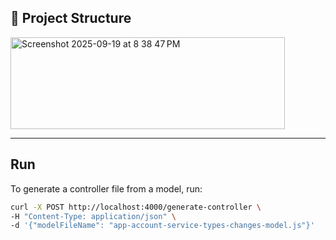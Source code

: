 ## 📂 Project Structure
<img width="439" height="147" alt="Screenshot 2025-09-19 at 8 38 47 PM" src="https://github.com/user-attachments/assets/269c5c2f-0290-407c-84d6-5fcb16d09cd2" />

---

## Run

To generate a controller file from a model, run:

```bash
curl -X POST http://localhost:4000/generate-controller \
-H "Content-Type: application/json" \
-d '{"modelFileName": "app-account-service-types-changes-model.js"}'
